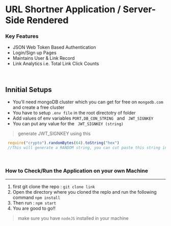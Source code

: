 # URL Shortner Application / Server-Side Rendered


### Key Features

<ul>
<li>JSON Web Token Based Authentication</li>
<li>Login/Sign up Pages</li>
<li>Maintains User & Link Record</li>
<li>Link Analytics i.e. Total Link Click Counts</li>
</ul>

<br>

## Innitial Setups
<ul>
<li>You'll need mongoDB cluster which you can get for free on <code>mongodb.com</code> and create a free cluster</li>
<li>You have to setup <code>.env file</code> in the root directotry of folder</li>
<li>Add values of env variables <code>PORT,DB_CON_STRING </code> and <code> JWT_SIGNKEY</code></li>
<li>You can put any value for the <code> JWT_SIGNKEY (string) </code> </li>
</ul>

> generate JWT_SIGNKEY using this 

```javascript
 require("crypto").randomBytes(64).toString("hex")
 //This will generate a RANDOM string, you can cut paste this string in the .env file
```
<br>

### How to Check/Run the Application on your own Machine
---


<ol>
<li>first git clone the repo : <code>git clone link</code></li> 
<li>Open the directory where you cloned the replo and run the following command <code>npm install</code></li>
<li>Then run : <code>npm start</code></li>
<li>You are good to go!!</li>
</ol>


> make sure you have `nodeJS` installed in your machine
